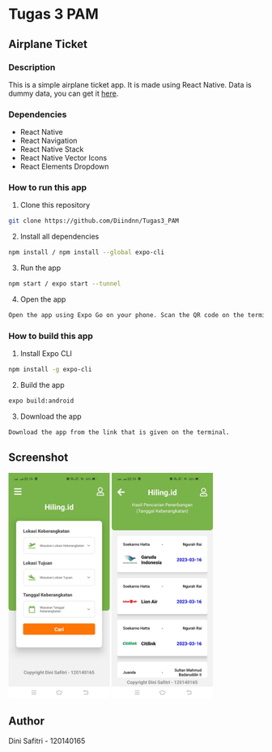 # Tugas 3 PAM

## Airplane Ticket

### Description

This is a simple airplane ticket app. It is made using React Native. Data is dummy data, you can get it [here](./data/jadwal.json).

### Dependencies

- React Native
- React Navigation
- React Native Stack
- React Native Vector Icons
- React Elements Dropdown

### How to run this app

1. Clone this repository

```bash
git clone https://github.com/Diindnn/Tugas3_PAM
```

2. Install all dependencies

```bash
npm install / npm install --global expo-cli
```

3. Run the app

```bash
npm start / expo start --tunnel
```

4. Open the app

```bash
Open the app using Expo Go on your phone. Scan the QR code on the terminal or in the browser.
```

### How to build this app

1. Install Expo CLI

```bash
npm install -g expo-cli
```

2. Build the app

```bash
expo build:android
```

3. Download the app

```bash
Download the app from the link that is given on the terminal.
```

## Screenshot

<img src="./assets/Home.jpeg" width=200>
<img src="./assets/detail.jpeg" width=200>

## Author

Dini Safitri - 120140165
